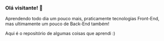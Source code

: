 ### Olá visitante! 👋

Aprendendo todo dia um pouco mais, praticamente tecnologias Front-End, mas ultimamente um pouco de Back-End também! 

Aqui é o repositório de algumas coisas que aprendi :)

